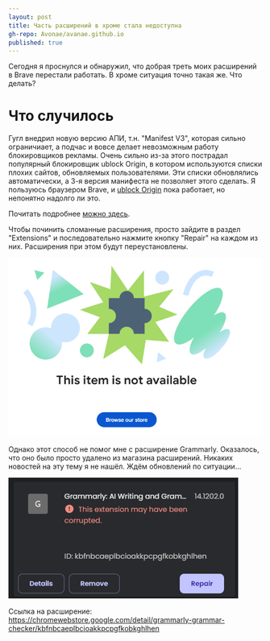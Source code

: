 ```yaml
---
layout: post
title: Часть расширений в хроме стала недоступна
gh-repo: Avonae/avanae.github.io
published: true
---
```

Сегодня я проснулся и обнаружил, что добрая треть моих расширений в Brave перестали работать. В хроме ситуация точно такая же. Что делать?

# Что случилось

Гугл внедрил новую версию АПИ, т.н. "Manifest V3", которая сильно ограничиает, а подчас и вовсе делает невозможным работу блокировщиков рекламы. Очень сильно из-за этого пострадал популярный блокировщик ublock Origin, в котором используются списки плохих сайтов, обновляемых пользователями. Эти списки обновлялись автоматически, а 3-я версия манифеста не позволяет этого сделать. Я пользуюсь браузером Brave, и [ublock Origin](https://ru.wikipedia.org/wiki/UBlock_Origin) пока работает, но непонятно надолго ли это.

Почитать подробнее [можно здесь](https://3dnews.ru/1112538/google-chrome-nachal-otklyuchenie-ublock-origin-izza-perehoda-na-manifest-v3).

Чтобы починить сломанные расширения, просто зайдите в раздел "Extensions" и последовательно нажмите кнопку "Repair" на каждом из них. Расширения при этом будут переустановлены.

![Вот так выглядит сломанное расширение](/assets/img/grammarly/Grammarly.png)

Однако этот способ не помог мне с расширение Grammarly. Оказалось, что оно было просто удалено из магазина расширений. Никаких новостей на эту тему я не нашёл. Ждём обновлений по ситуации...

![Почему-то расширение было вообще удалено из магазина Chrome](/assets/img/grammarly/Grammarly2.png)

Ссылка на расширение: https://chromewebstore.google.com/detail/grammarly-grammar-checker/kbfnbcaeplbcioakkpcpgfkobkghlhen
